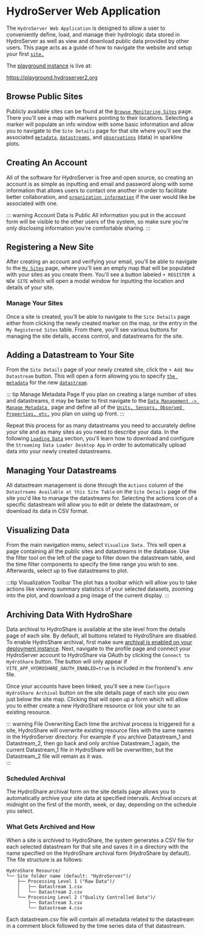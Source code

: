 # HydroServer Web Application

The `HydroServer Web Application` is designed to allow a user to conveniently define, load, and manage their hydrologic data stored in HydroServer as well as view and download public data provided by other users. This page acts as a guide of how to navigate the website and setup your first [`site.`](terminology.md#sites)

The [playground instance](getting-started.md#explore-our-playground-instance) is live at:

https://playground.hydroserver2.org

## Browse Public Sites

Publicly available sites can be found at the [`Browse Monitoring Sites`](https://playground.hydroserver2.org/browse) page. There you'll see a map with markers pointing to their locations. Selecting a marker will populate an info window with some basic information and allow you to navigate to the `Site Details` page for that site where you'll see the associated [`metadata`](terminology.md#site-metadata), [`datastreams`](terminology.md#datastreams), and [`observations`](terminology.md#observations) (data) in sparkline plots.

## Creating An Account

All of the software for HydroServer is free and open source, so creating an account is as simple as inputting and email and password along with some information that allows users to contact one another in order to facilitate better collaboration, and [`organization information`](terminology.md#site-ownership) if the user would like be associated with one.

::: warning Account Data is Public
All information you put in the account form will be visible to the other users of the system, so make sure you're only disclosing information you're comfortable sharing.
:::

## Registering a New Site

After creating an account and verifying your email, you'll be able to navigate to the [`My Sites`](https://playground.hydroserver.org/sites) page, where you'll see an empty map that will be populated with your sites as you create them. You'll see a button labeled `+ REGISTER A NEW SITE` which will open a modal window for inputting the location and details of your site.

### Manage Your Sites

Once a site is created, you'll be able to navigate to the `Site Details` page either from clicking the newly created marker on the map, or the entry in the `My Registered Sites` table. From there, you'll see various buttons for managing the site details, access control, and datastreams for the site.

## Adding a Datastream to Your Site

From the `Site Details` page of your newly created site, click the `+ Add New Datastream` button. This will open a form allowing you to specify [`the metadata`](terminology.md#1-direct-metadata) for the new [`datastream`](terminology.md#datastreams).

::: tip Manage Metadata Page
If you plan on creating a large number of sites and datastreams, it may be faster to first navigate to the [`Data Management -> Manage Metadata `](https://playground.hydroserver.org/metadata) page and define all of the [`Units, Sensors, Observed Properties, etc.`](terminology.md#2-linked-metadata) you plan on using up front.
:::

Repeat this process for as many datastreams you need to accurately define your site and as many sites as you need to describe your data. In the following [`Loading Data`](loading-data.md) section, you'll learn how to download and configure the `Streaming Data Loader Desktop App` in order to automatically upload data into your newly created datastreams.

## Managing Your Datastreams

All datastream management is done through the `Actions` column of the `Datastreams Available at this Site Table` on the `Site Details` page of the site you'd like to manage the datastreams for.
Selecting the actions icon of a specific datastream will allow you to edit or delete the datastream, or download its data in CSV format.

## Visualizing Data

From the main navigation menu, select `Visualize Data.` This will open a page containing all the public sites and datastreams in the database. Use the filter tool on the left of the page to filter down the datastream table, and the time filter components to specify the time range you wish to see. Afterwards, select up to five datastreams to plot.

:::tip Visualization Toolbar
The plot has a toolbar which will allow you to take actions like viewing summary statistics of your selected datasets, zooming into the plot, and download a png image of the current display.
:::

## Archiving Data With HydroShare

Data archival to HydroShare is available at the site level from the details page of each site. By default, all buttons related to HydroShare are disabled. To enable HydroShare archival, first make sure [archival is enabled on your deployment instance](../deployment/aws-deployment-terraform.html#hydoshare-oauth-settings). Next, navigate to the profile page and connect your HydroServer account to HydroShare via OAuth by clicking the `Connect to HydroShare` button. The button will only appear if `VITE_APP_HYDROSHARE_OAUTH_ENABLED=true` is included in the frontend's .env file.

Once your accounts have been linked, you'll see a new `Configure HydroShare Archival` button on the site details page of each site you own just below the site map. Clicking that will open up a form which will allow you to either create a new HydroShare resource or link your site to an existing resource.

::: warning File Overwriting
Each time the archival process is triggered for a site, HydroShare will overwrite existing resource files with the same names in the HydroServer directory. For example if you archive Datastream_1 and Datastream_2, then go back and only archive Datastream_1 again, the current Datastream_1 file in HydroShare will be overwritten, but the Datastream_2 file will remain as it was.  
:::

### Scheduled Archival

The HydroShare archival form on the site details page allows you to automatically archive your site data at specified intervals. Archival occurs at midnight on the first of the month, week, or day, depending on the schedule you select.

### What Gets Archived and How

When a site is archived to HydroShare, the system generates a CSV file for each selected datastream for that site and saves it in a directory with the name specified on the HydroShare archival form (HydroShare by default). The file structure is as follows:

```plaintext
HydroShare Resource/
└── Site folder name (default: "HydroServer")/
    ├── Processing Level 1 ("Raw Data")/
    │   ├── Datastream 1.csv
    │   └── Datastream 2.csv
    └── Processing Level 2 ("Quality Controlled Data")/
        ├── Datastream 3.csv
        └── Datastream 4.csv
```

Each datastream.csv file will contain all metadata related to the datastream in a comment block followed by the time series data of that datastream.
